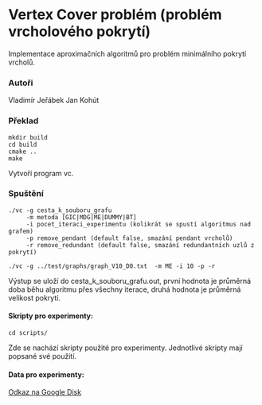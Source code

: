# Vertex Cover problém (problém vrcholového pokrytí)

Implementace aproximačních algoritmů pro problém minimálního pokrytí vrcholů.

### Autoři
Vladimír Jeřábek
Jan Kohút


### Překlad 

```
mkdir build
cd build 
cmake ..
make
```

Vytvoří program vc.

### Spuštění

```
./vc -g cesta_k_souboru_grafu
     -m metoda [GIC|MDG|ME|DUMMY|BT]
     -i pocet_iteraci_experimentu (kolikrát se spustí algoritmus nad grafem)
     -p remove_pendant (default false, smazání pendant vrcholů)
     -r remove_redundant (default false, smazání redundantních uzlů z pokrytí)
     
./vc -g ../test/graphs/graph_V10_D0.txt  -m ME -i 10 -p -r
```

Výstup se uloží do cesta_k_souboru_grafu.out, první hodnota je průměrná doba 
běhu algoritmu přes všechny iterace, druhá hodnota je průměrná velikost pokrytí.



#### Skripty pro experimenty:

```
cd scripts/
```

Zde se nachází skripty použité pro experimenty.
Jednotlivé skripty mají popsané své použití.

#### Data pro experimenty:
[Odkaz na Google Disk](https://drive.google.com/drive/folders/1QymWQCwExOFlnKIJnHOJLz4HCFZkdgE_?usp=sharing)


